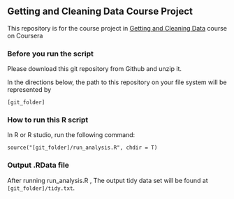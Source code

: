## Getting and Cleaning Data Course Project

This repository is for the course project in [Getting and Cleaning Data](https://class.coursera.org/getdata-005) course on Coursera

### Before you run the script

Please download this git repository from Github and unzip it.

In the directions below, the path to this repository on your file system will be represented by 
	
	[git_folder]

### How to run this R script

In R or R studio, run the following command:

	source("[git_folder]/run_analysis.R", chdir = T)

### Output .RData file

After running
	run_analysis.R
, The output tidy data set will be found at <code>[git_folder]/tidy.txt</code>.
